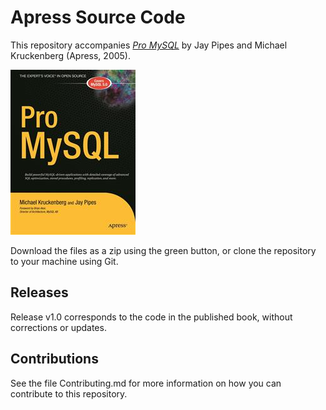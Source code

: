 # Apress Source Code

This repository accompanies [*Pro MySQL*](http://www.apress.com/9781590595053) by Jay Pipes and Michael Kruckenberg (Apress, 2005).

![Cover image](9781590595053.jpg)

Download the files as a zip using the green button, or clone the repository to your machine using Git.

## Releases

Release v1.0 corresponds to the code in the published book, without corrections or updates.

## Contributions

See the file Contributing.md for more information on how you can contribute to this repository.
